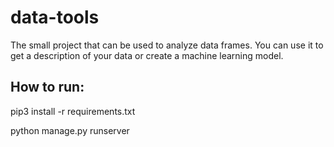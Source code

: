 # data-tools
The small project that can be used to analyze data frames. You can use it to get a description of your data or create a machine learning model.

## How to run:

pip3 install -r requirements.txt

python manage.py runserver

